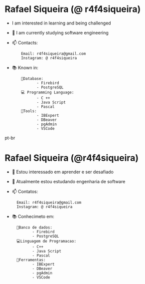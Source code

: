 # Rafael Siqueira (@ r4f4siqueira)
- I am interested in learning and being challenged
- 🌱 I am currently studying software engineering
- 📫 Contacts:

          Email: r4f4siqueira@gmail.com
          Instagram: @ r4f4siqueira
- 📚 Known in:
        
          🧱Database:
                 - Firebird
                 - PostgreSQL
          💻 Programming Language:
                 - C ++
                 - Java Script
                 - Pascal
          🔧Tools:
                 - IBExpert
                 - DBeaver
                 - pgAdmin
                 - VSCode


pt-br
# Rafael Siqueira (@r4f4siqueira)
- 👀 Estou interessado em aprender e ser desafiado
- 🌱 Atualmente estou estudando engenharia de software
- 📫 Contatos:

        Email: r4f4siqueira@gmail.com
        Instagram: @ r4f4siqueira
- 📚 Conhecimeto em:
        
        🧱Banco de dados: 
               - Firebird
               - PostgreSQL
        💻Linguagem de Programacao:
               - C++
               - Java Script
               - Pascal
        🔧Ferramentas:
               - IBExpert
               - DBeaver
               - pgAdmin
               - VSCode




<!---
r4f4siqueira/r4f4siqueira is a ✨ special ✨ repository because its `README.md` (this file) appears on your GitHub profile.
You can click the Preview link to take a look at your changes.
--->
